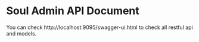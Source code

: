 # Soul Admin API Document

You can check http://localhost:9095/swagger-ui.html to check all restful api and models.
